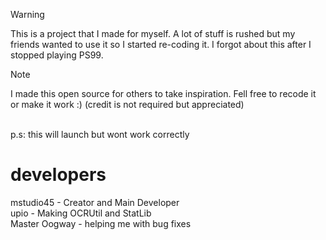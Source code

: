 > [!WARNING]
> This is a project that I made for myself. A lot of stuff is rushed but my friends wanted to use it so I started re-coding it. I forgot about this after I stopped playing PS99.

> [!NOTE]
> I made this open source for others to take inspiration. Fell free to recode it or make it work :) (credit is not required but appreciated)

<br />
p.s: this will launch but wont work correctly 

# developers
mstudio45 - Creator and Main Developer<br />
upio - Making OCRUtil and StatLib<br />
Master Oogway - helping me with bug fixes<br />
